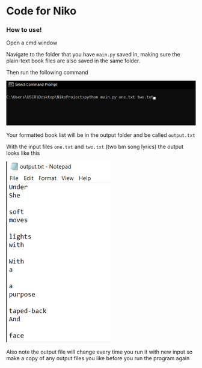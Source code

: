 # Code for Niko

### How to use!

Open a cmd window

Navigate to the folder that you have `main.py` saved in,
making sure the plain-text book files are also saved in
the same folder.

Then run the following command

![cmd screenshot](.images/command.png)

Your formatted book list will be in the output folder and
be called `output.txt`

With the input files `one.txt` and `two.txt` (two bm song lyrics)
the output looks like this

![output screenshot](.images/output.png)

Also note the output file will change every time you run it with new input
so make a copy of any output files you like before you run the program again
